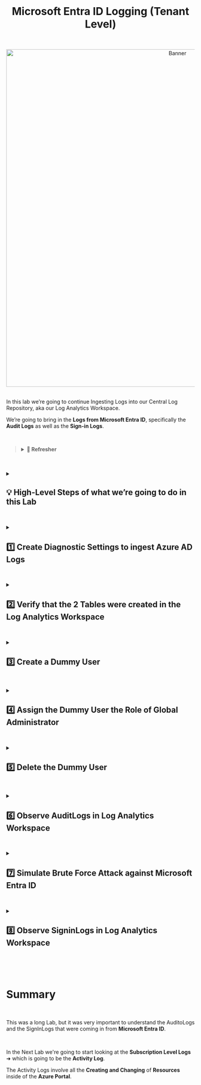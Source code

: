 <br>

<h1 align="center">Microsoft Entra ID Logging (Tenant Level)</h1>

<br>

<p align="center">
<img width="900" src="https://github.com/user-attachments/assets/757f9ce2-0dcd-4e73-a036-1634c2039876" alt="Banner"/>
<br />

<br />

In this lab we’re going to continue Ingesting Logs into our Central Log Repository, aka our Log Analytics Workspace.

We’re going to bring in the **Logs from Microsoft Entra ID**, specifically the **Audit Logs** as well as the **Sign-in Logs**.

<br>

>   <details close> 
>   
> **<summary> 📝 Refresher</summary>**
> 
> Just as a reminder, there are 3 Tiers of Logging in Azure:
> 
> ![azure portal](https://github.com/user-attachments/assets/adbf8dbb-a391-48e4-af06-4886ade26ae6)
> 
> 1. There’s the **Tenant Level Logging** ➜ which are the **Microsoft Entra ID Logs** ➜ which consist of **Sign-in Logs** and **Audit Logs**.
>   
>     - Whenever someone tries to sign in or log in to Microsoft Entra ID, a Log is created.
>   
>     - Or whenever an action is performed on a User Account or a Group, that counts as being Tenant Level Logging.
>   
>     - And these are the Logs we’re going to ingest into the Log Analytics Workspace in this Lab.
> 
> <br>
>   
> 2. In subsequent Labs we’re going to ingest the **Activity Logs**.
>    
>     - Activity Logs are basically for whenever you create or delete resources, or do anything on the Azure Portal with any of those Resources.
>
> <br>
> 
> 3. And then the **Resource Level Logs** ➜ these are Logs within the actual **Dataplane of the Resources**.
>  
>     - So this might be something like the Sign-in Logs inside of the actual Windows VM for example, or the Syslog Logs inside of the Linux VM.
>   
>     - Or doing things like actually manipulating files inside of the Azure Storage Account for example – those are all considered Resource Level Logs.
> 
> <br>
> 
>   </details>

<br>

<br>

<details close> 
<summary> <h2> 💡 High-Level Steps of what we’re going to do in this Lab</h2> </summary>
<br>

1. Create Diagnostic Settings to Ingest Microsoft Entra ID Logs ➜ Sign-in and the Audit Logs

2. Create a Dummy User

3. Perform some Actions & Observe Logging:
    - Mass Sign-in Failures (***Sign-in Logs***)
    - Assignment of “Global Administrator” to User (***Audit Log***)

<br>

✅ We’re going to Perform these Actions and see what kind of Logs were Created on the backend.

✅ Then we'll make sure they’re being brought into our Log Analytics Workspace.  

<br>

  </details>

<h2></h2>

<details close> 
<summary> <h2> 1️⃣ Create Diagnostic Settings to ingest Azure AD Logs</h2> </summary>
<br>

> So getting right into things ➜ the first thing we’re going to do is **Create the Diagnostic Settings** inside of **Microsoft Entra ID**.
> 
> This will allow us to **Export the Logs** into our **Log Analytics Workspace**.

<br>

We’ll go to the **"Azure Portal"** ➜ and open **"Microsoft Entra ID"**

![azure portal](https://github.com/user-attachments/assets/42c1fe46-b2c3-4330-8a86-bd32748cb890)

We’ll then click on the **"Diagnostic Settings"** Blade:

➜ We can see all the different types of Logs that we can bring in.

➜ But for this Lab we’re just going to concern ourselves with the **Audit Logs** and the **SignInLogs**

![azure portal](https://github.com/user-attachments/assets/42c1fe46-b2c3-4330-8a86-bd32748cb890)

Click on ➕ **Add diagnostic setting** to create a new Diagnostic Setting:

![azure portal](https://github.com/user-attachments/assets/42c1fe46-b2c3-4330-8a86-bd32748cb890)

- The **"Diagnostic setting name"** can be anything ➜ I’ll just name mine ```ds-audit-signin```

- For the **Logs’ Categories** ➜ check ☑️ **AuditLogs** and ☑️ **SignInLogs**

- **"Destination details"** ➜ check ☑️ **Send to Log analytics workspace** ➜ select ```LAW-Cyber-Lab-01```
    - ⚠️ Make sure it’s going to your actual LAW ➜ don’t send it to the *DefaultWorkspace*

- Click 💾 Save

![azure portal](https://github.com/user-attachments/assets/42c1fe46-b2c3-4330-8a86-bd32748cb890)

✅ We can confirm that our **Diagnostic Setting** was successfully created:

![azure portal](https://github.com/user-attachments/assets/42c1fe46-b2c3-4330-8a86-bd32748cb890)

<br>

>   <details close> 
>   
> **<summary> 📋 Summary</summary>**
> 
> We’re basically taking our time to ingest all of the Logs for all of our Resources into our LAW.
> 
> Previously we did the VMs and the NSGs, next we’re doing Microsoft Entra ID, and in the subsequently labs we’re going to finish up with the Activity Logs and with the rest of our Dataplane Logs.
>
>   </details>

<br>

  </details>

<h2></h2>

<details close> 
<summary> <h2> 2️⃣ Verify that the 2 Tables were created in the Log Analytics Workspace</h2> </summary>
<br>

> We can check the Workspace just to make sure the actual Tables have been created, which will ultimately hold the Logs.

<br>

We’ll go to our **Log Analytics Workspace** ➜ and click on the **"Tables"** blade:

![azure portal](https://github.com/user-attachments/assets/42c1fe46-b2c3-4330-8a86-bd32748cb890)

There should be 2 tables called **"SignInLogs"**  and **"AuditLogs"**  ➜ so we’ll search for them:


WE’LL COME BACK TO THIS!!!!!!!!!!!!!!!!!!!!!


<br>

<br>

<br>

<br>

  </details>

<h2></h2>

<details close> 
<summary> <h2>3️⃣ Create a Dummy User</h2> </summary>
<br>

> We’ll go back to Microsoft Entra ID and create a User called **"dummy_user"**.
>
> Doing this should generate an Audit Log.

<br>

Go to **"Microsoft Entra ID"** ➜ and click on the **"Users"** blade:

![azure portal](https://github.com/user-attachments/assets/42c1fe46-b2c3-4330-8a86-bd32748cb890)

We’ll Add a User by clicking on **"Create a user"**

![image](https://github.com/user-attachments/assets/b7eb6fe6-f0ba-421c-8b9b-51baf0f9f958)

- We can Name it ```dummy_user```
- Copy and Save the **Auto-generated Password**
- Click **"Review + create"** to Create the New User:

![image](https://github.com/user-attachments/assets/b7eb6fe6-f0ba-421c-8b9b-51baf0f9f958)

Once the New User is Created ➜ we'll open a **New Private Browsing Tab** ➜ And go to **portal.azure.com**

![image](https://github.com/user-attachments/assets/b7eb6fe6-f0ba-421c-8b9b-51baf0f9f958)

Now we'll attempt to Log in with the New User's Credentials.

<br>

>   <details close> 
>   
> **<summary> 💡 </summary>**
>   
> Creating the User should have generated an **AuditLog**
> 
> And the attempting to Sig In with the User's crendentials should generated a **SignInLog**
> 
>   </details>

<br>

It'll have us change our **Password** ➜ so we'll just change it to ```Cyberlab123!```

![image](https://github.com/user-attachments/assets/b7eb6fe6-f0ba-421c-8b9b-51baf0f9f958)

✅ So we were able to Log In as the **Dummy User**:

![image](https://github.com/user-attachments/assets/b7eb6fe6-f0ba-421c-8b9b-51baf0f9f958)

  </details>

<h2></h2>

<details close> 
<summary> <h2>4️⃣ Assign the Dummy User the Role of Global Administrator</h2> </summary>
<br>

>   <details close> 
>   
> **<summary> 💡 Summary</summary>**
>   
> If you remember from the previous lab ➜ it is a big deal to assign someone in your company the **Global Administrator Role**.
>   
> Usually that will envolve some kind of change-management and more than one person overseeing it.
> 
> Or at least it will envolve more than one person knowing that that assignment is going on.
> 
>   </details>

<br>

Go back to the **"Users"** page in the Azure Portal ➜ and click on the ```dummy_user```

![image](https://github.com/user-attachments/assets/b7eb6fe6-f0ba-421c-8b9b-51baf0f9f958)

💡 Assigning **Global Admin** to this Dummy User should generate another **AuditLog**

So we can go to the **"Assigned roles"** blade ➜ and click on ➕ **Add assignments**

![azure portal](https://github.com/user-attachments/assets/42c1fe46-b2c3-4330-8a86-bd32748cb890)

search for ```global administrator``` ➜ select ☑️ **Global Administrator** ➜ and **"Add"** the Role:

![azure portal](https://github.com/user-attachments/assets/42c1fe46-b2c3-4330-8a86-bd32748cb890)

✅ We can verify that the Dummy User was succcessfully assigned the **Global Administrator Role**:

![azure portal](https://github.com/user-attachments/assets/42c1fe46-b2c3-4330-8a86-bd32748cb890)

  </details>

<h2></h2>

<details close> 
<summary> <h2>5️⃣ Delete the Dummy User</h2> </summary>
<br>

>   <details close> 
>   
> **<summary> 💡 Summary</summary>**
>   
> This will generate another **Audit Log**.
>   
> We should be able to eventually see all thsi actions we took in side of our Log analytics Workspace.
> 
>   </details>

<br>

We'll just go back to the **"Microsoft Entra ID"** page ➜ clik on the **"Users"** Blade

Then inside the **"dummy_user"** ➜ **"Overview"** Blade ➜ click on 🗑️ **Delete** ➜ Press **"OK"**

![azure portal](https://github.com/user-attachments/assets/42c1fe46-b2c3-4330-8a86-bd32748cb890)

✅ That should have also created an **Audit Log** in the AuditLogs table.

  </details>

<h2></h2>

<details close> 
<summary> <h2>6️⃣ Observe AuditLogs in Log Analytics Workspace</h2> </summary>
<br>

Let's go back to our Log Analytics Workspace ```LAW-Cyber-Lab-01```

Clik on the **"Logs"** Blade ➜ and we'll Run the Query ```AuditLogs```

![azure portal](https://github.com/user-attachments/assets/42c1fe46-b2c3-4330-8a86-bd32748cb890)

✅ We can basically see the "trail" of what we did with the Dummy User:
1. Add User ➜ Created the Dummy User

2. Change User Password ➜ Changed the Password of the Dummy User after Login In using an Incognito Window.

3. Add member to role ➜ Assigned the Global Administrator Role to the Dummy User

4. Delete user ➜ Deleted the Dummy User

<br>

  </details>

<h2></h2>

<details close> 
<summary> <h2>7️⃣ Simulate Brute Force Attack against Microsoft Entra ID</h2> </summary>
<br>

> We're going to Create an "Attacker User" to perform Brute-Force Attacks against our Microsoft Entra ID.
> 
> We'll then attempt to login 10 times from the Portal just to Generate some Logs and then we'll inspect those Failed SigInLogs.

<br>

Go to **"Microsoft Entra ID"** ➜ clik on the **"Users"** Blade

![azure portal](https://github.com/user-attachments/assets/42c1fe46-b2c3-4330-8a86-bd32748cb890)

 We're then going to **"Create new User"**:

![azure portal](https://github.com/user-attachments/assets/42c1fe46-b2c3-4330-8a86-bd32748cb890)

- We can name this New User ```attacker```
- Copy and Save the **Auto-generated Password**
- Click **"Review + create"**

![image](https://github.com/user-attachments/assets/b7eb6fe6-f0ba-421c-8b9b-51baf0f9f958)

Once the New User is Created ➜ we'll open a **New Private Browsing Tab** ➜ And go to **portal.azure.com**

![image](https://github.com/user-attachments/assets/b7eb6fe6-f0ba-421c-8b9b-51baf0f9f958)

We'll attempt to properly Log in once with the Credentials of the ```attacker``` user:

![image](https://github.com/user-attachments/assets/1b5478ad-fe53-4e52-b17e-e022ad75e1ca)

And then we'll **Reset the Password** to ```Cyberlab123!``` and Sign In.

![azure portal](https://github.com/user-attachments/assets/42c1fe46-b2c3-4330-8a86-bd32748cb890)

We can confirm that we Successfully Signed In with the User **"attacker"**

We can then close the Browsing Window ➜ and that in it of itself will terminate the session (Log out)

![azure portal](https://github.com/user-attachments/assets/42c1fe46-b2c3-4330-8a86-bd32748cb890)

We're now going to Fail some Sign Ins with this **"attacker"** User on purpose.

Open another **Private Browsing Window** ➜ And go to **portal.azure.com**

We'll attempt to Login 10 times with a **Wrong Password**:

![azure portal](https://github.com/user-attachments/assets/42c1fe46-b2c3-4330-8a86-bd32748cb890)

After that ➜ try to Login with the **Correct Password** ➜ to **Generate a Successfuly SignInLog**:

![azure portal](https://github.com/user-attachments/assets/42c1fe46-b2c3-4330-8a86-bd32748cb890)

  </details>

<h2></h2>

<details close> 
<summary> <h2>8️⃣ Observe SigninLogs in Log Analytics Workspace</h2> </summary>
<br>

We'll now go back to our **Log Analytics Workspace** ➜ and check the ```SignInLogs``` ➜ **Run the Query**

![azure portal](https://github.com/user-attachments/assets/42c1fe46-b2c3-4330-8a86-bd32748cb890)

✅ You can go through the **"ResultDescription"** Tab an Identify all the **Invalid** Login Attempts:

![azure portal](https://github.com/user-attachments/assets/42c1fe46-b2c3-4330-8a86-bd32748cb890)

<h2></h2>

  </details>

<br>

<br>

<br>

# Summary

<br>

This was a long Lab, but it was very important to understand the AuditoLogs and the SignInLogs that were coming in from **Microsoft Entra ID**.

<br>

In the Next Lab we're going to start looking at the **Subscription Level Logs** ➜ which is going to be the **Activity Log**.

The Activity Logs involve all the **Creating and Changing** of **Resources** inside of the **Azure Portal**.


<br />

<br />

<br />  

<br /> 

<br />

<br />  

<br /> 

<br />

<br />

 
